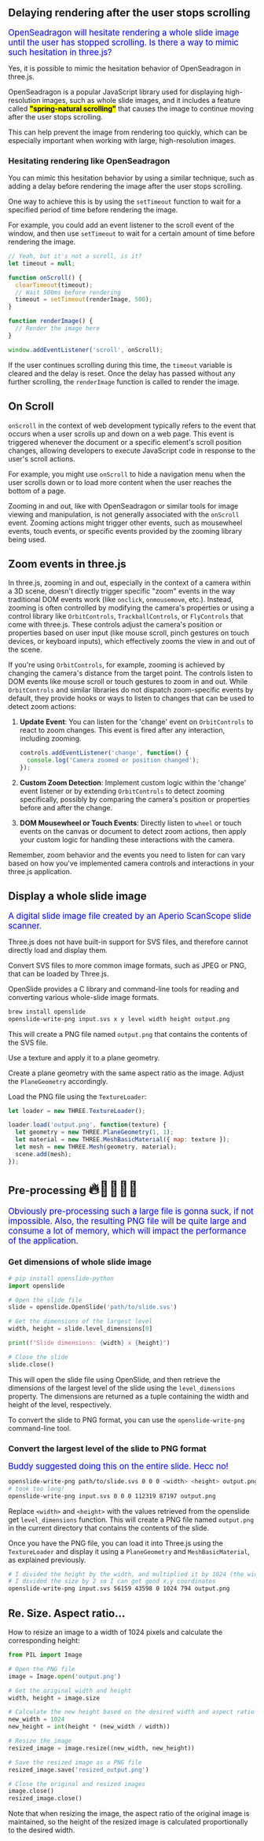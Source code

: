 ## Delaying rendering after the user stops scrolling

<span style="color:blue;font-size:larger;">OpenSeadragon will hesitate rendering a whole slide image until the user has stopped scrolling.  Is there a way to mimic such hesitation in three.js?</span>

Yes, it is possible to mimic the hesitation behavior of OpenSeadragon in three.js.

OpenSeadragon is a popular JavaScript library used for displaying high-resolution images, such as whole slide images, and it includes a feature called <mark>**"spring-natural scrolling"**</mark> that causes the image to continue moving after the user stops scrolling.

This can help prevent the image from rendering too quickly, which can be especially important when working with large, high-resolution images.

### Hesitating rendering like OpenSeadragon

You can mimic this hesitation behavior by using a similar technique, such as adding a delay before rendering the image after the user stops scrolling.

One way to achieve this is by using the `setTimeout` function to wait for a specified period of time before rendering the image. 

For example, you could add an event listener to the scroll event of the window, and then use `setTimeout` to wait for a certain amount of time before rendering the image.

```javascript
// Yeah, but it's not a scroll, is it?
let timeout = null;

function onScroll() {
  clearTimeout(timeout);
  // Wait 500ms before rendering
  timeout = setTimeout(renderImage, 500);
}

function renderImage() {
  // Render the image here
}

window.addEventListener('scroll', onScroll);
```

If the user continues scrolling during this time, the `timeout` variable is cleared and the delay is reset. Once the delay has passed without any further scrolling, the `renderImage` function is called to render the image.

## On Scroll

`onScroll` in the context of web development typically refers to the event that occurs when a user scrolls up and down on a web page. This event is triggered whenever the document or a specific element's scroll position changes, allowing developers to execute JavaScript code in response to the user's scroll actions.

For example, you might use `onScroll` to hide a navigation menu when the user scrolls down or to load more content when the user reaches the bottom of a page.

Zooming in and out, like with OpenSeadragon or similar tools for image viewing and manipulation, is not generally associated with the `onScroll` event. Zooming actions might trigger other events, such as mousewheel events, touch events, or specific events provided by the zooming library being used.

## Zoom events in three.js

In three.js, zooming in and out, especially in the context of a camera within a 3D scene, doesn't directly trigger specific "zoom" events in the way traditional DOM events work (like `onclick`, `onmousemove`, etc.). Instead, zooming is often controlled by modifying the camera's properties or using a control library like `OrbitControls`, `TrackballControls`, or `FlyControls` that come with three.js. These controls adjust the camera's position or properties based on user input (like mouse scroll, pinch gestures on touch devices, or keyboard inputs), which effectively zooms the view in and out of the scene.

If you're using `OrbitControls`, for example, zooming is achieved by changing the camera's distance from the target point. The controls listen to DOM events like mouse scroll or touch gestures to zoom in and out. While `OrbitControls` and similar libraries do not dispatch zoom-specific events by default, they provide hooks or ways to listen to changes that can be used to detect zoom actions:

1. **Update Event**: You can listen for the 'change' event on `OrbitControls` to react to zoom changes. This event is fired after any interaction, including zooming.

    ```javascript
    controls.addEventListener('change', function() {
      console.log('Camera zoomed or position changed');
    });
    ```

2. **Custom Zoom Detection**: Implement custom logic within the 'change' event listener or by extending `OrbitControls` to detect zooming specifically, possibly by comparing the camera's position or properties before and after the change.

3. **DOM Mousewheel or Touch Events**: Directly listen to `wheel` or touch events on the canvas or document to detect zoom actions, then apply your custom logic for handling these interactions with the camera.

Remember, zoom behavior and the events you need to listen for can vary based on how you've implemented camera controls and interactions in your three.js application.

## Display a whole slide image

<span style="color:blue;font-size:larger;">A digital slide image file created by an Aperio ScanScope slide scanner.</span>

Three.js does not have built-in support for SVS files, and therefore cannot directly load and display them.

Convert SVS files to more common image formats, such as JPEG or PNG, that can be loaded by Three.js.

OpenSlide provides a C library and command-line tools for reading and converting various whole-slide image formats.

```sh
brew install openslide
openslide-write-png input.svs x y level width height output.png
```

This will create a PNG file named `output.png` that contains the contents of the SVS file.

Use a texture and apply it to a plane geometry.

Create a plane geometry with the same aspect ratio as the image. Adjust the `PlaneGeometry` accordingly.

Load the PNG file using the `TextureLoader`:

```javascript
let loader = new THREE.TextureLoader();

loader.load('output.png', function(texture) {
  let geometry = new THREE.PlaneGeometry(1, 1);
  let material = new THREE.MeshBasicMaterial({ map: texture });
  let mesh = new THREE.Mesh(geometry, material);
  scene.add(mesh);
});
```

## Pre-processing <span style="font-size:30px;">🔥🧯🧑🏻‍🚒</span>

<span style="color:blue;font-size:larger;">Obviously pre-processing such a large file is gonna suck, if not impossible.  Also, the resulting PNG file will be quite large and consume a lot of memory, which will impact the performance of the application.
</span>

### Get dimensions of whole slide image

```python
# pip install openslide-python
import openslide

# Open the slide file
slide = openslide.OpenSlide('path/to/slide.svs')

# Get the dimensions of the largest level
width, height = slide.level_dimensions[0]

print(f"Slide dimensions: {width} x {height}")

# Close the slide
slide.close()
```

This will open the slide file using OpenSlide, and then retrieve the dimensions of the largest level of the slide using the `level_dimensions` property. The dimensions are returned as a tuple containing the width and height of the level, respectively.

To convert the slide to PNG format, you can use the `openslide-write-png` command-line tool.

### Convert the largest level of the slide to PNG format

<span style="color:blue;font-size:larger;">Buddy suggested doing this on the entire slide.  Hecc no!</span>

```sh
openslide-write-png path/to/slide.svs 0 0 0 <width> <height> output.png
# took too long!
openslide-write-png input.svs 0 0 0 112319 87197 output.png
```

Replace `<width>` and `<height>` with the values retrieved from the openslide get `level_dimensions` function. This will create a PNG file named `output.png` in the current directory that contains the contents of the slide.

Once you have the PNG file, you can load it into Three.js using the `TextureLoader` and display it using a `PlaneGeometry` and `MeshBasicMaterial`, as explained previously.

```sh
# I divided the height by the width, and multiplied it by 1024 (the width that I wanted) to get the height
# I divided the size by 2 so I can get good x,y coordinates
openslide-write-png input.svs 56159 43598 0 1024 794 output.png
```

## Re. Size. Aspect ratio...

How to resize an image to a width of 1024 pixels and calculate the corresponding height:

```python
from PIL import Image

# Open the PNG file
image = Image.open('output.png')

# Get the original width and height
width, height = image.size

# Calculate the new height based on the desired width and aspect ratio
new_width = 1024
new_height = int(height * (new_width / width))

# Resize the image
resized_image = image.resize((new_width, new_height))

# Save the resized image as a PNG file
resized_image.save('resized_output.png')

# Close the original and resized images
image.close()
resized_image.close()
```


Note that when resizing the image, the aspect ratio of the original image is maintained, so the height of the resized image is calculated proportionally to the desired width.

<br>

